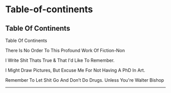 # Table-of-continents

## Table Of Continents

Table Of Continents

There Is No Order To This Profound Work Of Fiction-Non

I Write Shit Thats True & That I'd Like To Remember.

I Might Draw Pictures, But Excuse Me For Not Having A PhD In Art.

Remember To Let Shit Go And Don’t Do Drugs. Unless You're Walter Bishop

----

